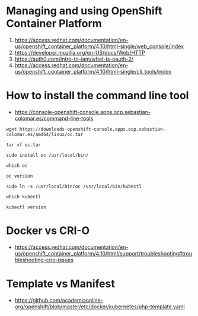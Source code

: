# Managing and using OpenShift Container Platform
1. https://access.redhat.com/documentation/en-us/openshift_container_platform/4.10/html-single/web_console/index
2. https://developer.mozilla.org/en-US/docs/Web/HTTP
3. https://auth0.com/intro-to-iam/what-is-oauth-2/
4. https://access.redhat.com/documentation/en-us/openshift_container_platform/4.10/html-single/cli_tools/index

# How to install the command line tool
* https://console-openshift-console.apps.ocp.sebastian-colomar.es/command-line-tools
```
wget https://downloads-openshift-console.apps.ocp.sebastian-colomar.es/amd64/linux/oc.tar

tar xf oc.tar

sudo install oc /usr/local/bin/

which oc

oc version

sudo ln -s /usr/local/bin/oc /usr/local/bin/kubectl

which kubectl

kubectl version
```
# Docker vs CRI-O
* https://access.redhat.com/documentation/en-us/openshift_container_platform/4.10/html/support/troubleshooting#troubleshooting-crio-issues
# Template vs Manifest
* https://github.com/academiaonline-org/openshift/blob/master/etc/docker/kubernetes/php-template.yaml
